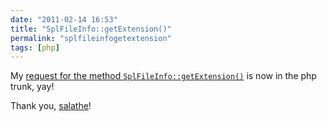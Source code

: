```yaml
---
date: "2011-02-14 16:53"
title: "SplFileInfo::getExtension()"
permalink: "splfileinfogetextension"
tags: [php]
---
```


My <a href="http://bugs.php.net/bug.php?id=48767">request for the method <code>SplFileInfo::getExtension()</code></a> is now in the php trunk, yay!

Thank you, <a href="http://cowburn.info/">salathe</a>!

